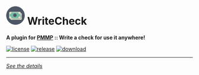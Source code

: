 # <img src="./assets/icon/index.svg" height="50" width="50"> WriteCheck  
__A plugin for [PMMP](https://pmmp.io) :: Write a check for use it anywhere!__  
  
[![license](https://img.shields.io/github/license/Blugin/WriteCheck-PMMP.svg?label=License)](./LICENSE)
[![release](https://img.shields.io/github/release/Blugin/WriteCheck-PMMP.svg?label=Release)](../../releases/latest)
[![download](https://img.shields.io/github/downloads/Blugin/WriteCheck-PMMP/total.svg?label=Download)](../../releases/latest)
  
*****
  
[*See the details*](../../wiki)  
